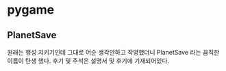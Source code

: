 # pygame
## PlanetSave
원래는 행성 지키기인데 그대로 어순 생각안하고 작명했더니 PlanetSave 라는 끔직한 이름이 탄생 했다.
후기 및 주석은 설명서 및 후기에 기재되어있다.
